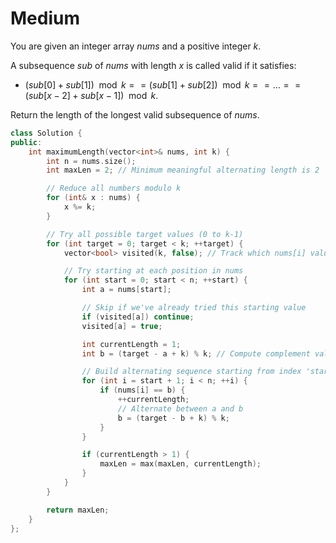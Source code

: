 # Medium

You are given an integer array $nums$ and a positive integer $k$.

A subsequence $sub$ of $nums$ with length $x$ is called valid if it satisfies:

- $(sub[0] + sub[1]) \mod k == (sub[1] + sub[2]) \mod k == ... == (sub[x - 2] + sub[x - 1]) \mod k$.

Return the length of the longest valid subsequence of $nums$.

```cpp
class Solution {
public:
    int maximumLength(vector<int>& nums, int k) {
        int n = nums.size();
        int maxLen = 2; // Minimum meaningful alternating length is 2

        // Reduce all numbers modulo k
        for (int& x : nums) {
            x %= k;
        }

        // Try all possible target values (0 to k-1)
        for (int target = 0; target < k; ++target) {
            vector<bool> visited(k, false); // Track which nums[i] values we've tried as start

            // Try starting at each position in nums
            for (int start = 0; start < n; ++start) {
                int a = nums[start];

                // Skip if we've already tried this starting value
                if (visited[a]) continue;
                visited[a] = true;

                int currentLength = 1;
                int b = (target - a + k) % k; // Compute complement value to satisfy (a + b) % k == target

                // Build alternating sequence starting from index 'start'
                for (int i = start + 1; i < n; ++i) {
                    if (nums[i] == b) {
                        ++currentLength;
                        // Alternate between a and b
                        b = (target - b + k) % k;
                    }
                }

                if (currentLength > 1) {
                    maxLen = max(maxLen, currentLength);
                }
            }
        }

        return maxLen;
    }
};
```
